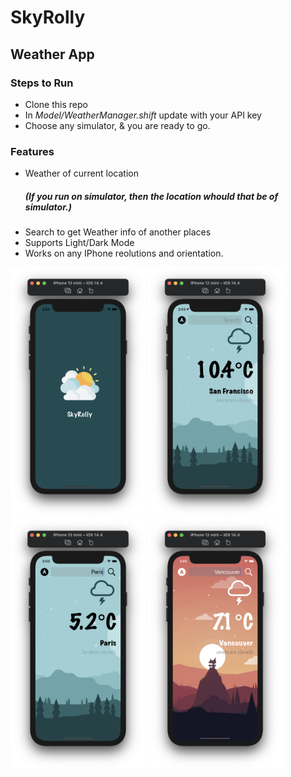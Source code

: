 # SkyRolly
<h2>Weather App</h2>

<h3>Steps to Run</h3>
<ul>
  <li>Clone this repo</li>
  <li>In <i>Model/WeatherManager.shift</i> update with your API key</li>
  <li>Choose any simulator, & you are ready to go.</li>
</ul>

<h3>Features</h3>
<ul>
  <li>Weather of current location <h5>(If you run on simulator, then the location whould that be of simulator.)</h5></li>
  <li>Search to get Weather info of another places</li>
  <li>Supports Light/Dark Mode</li>
  <li>Works on any IPhone reolutions and orientation.</li>
</ul>
<div>
<img src="https://github.com/deeppatel23/SkyRolly/blob/main/Images/Screenshot%202021-03-19%20at%203.03.01%20PM.png" height=400>
<img src="https://github.com/deeppatel23/SkyRolly/blob/main/Images/Screenshot%202021-03-19%20at%203.03.11%20PM.png" height=400>
<img src="https://github.com/deeppatel23/SkyRolly/blob/main/Images/Screenshot%202021-03-19%20at%203.03.35%20PM.png" height=400>
<img src="https://github.com/deeppatel23/SkyRolly/blob/main/Images/Screenshot%202021-03-19%20at%203.05.27%20PM.png" height=400>
</div>
